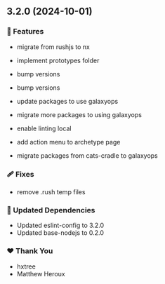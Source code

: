 ## 3.2.0 (2024-10-01)

### 🚀 Features

- migrate from rushjs to nx

- implement prototypes folder

- bump versions

- bump versions

- update packages to use galaxyops

- migrate more packages to using galaxyops

- enable linting local

- add action menu to archetype page

- migrate packages from cats-cradle to galaxyops

### 🩹 Fixes

- remove .rush temp files

### 🧱 Updated Dependencies

- Updated eslint-config to 3.2.0
- Updated base-nodejs to 0.2.0

### ❤️ Thank You

- hxtree
- Matthew Heroux
